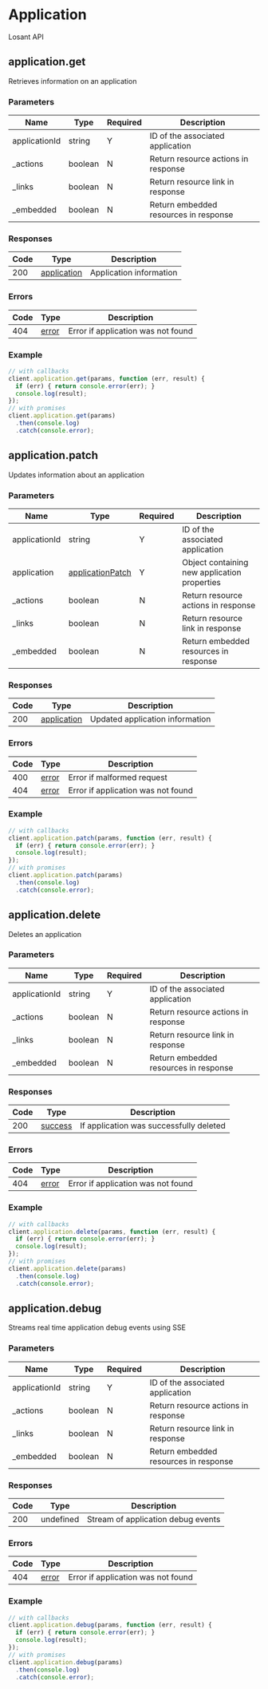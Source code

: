 # Application
Losant API

## application.get
Retrieves information on an application



### Parameters
| Name | Type | Required | Description |
| ---- | ---- | -------- | ----------- |
| applicationId | string | Y | ID of the associated application |
| _actions | boolean | N | Return resource actions in response |
| _links | boolean | N | Return resource link in response |
| _embedded | boolean | N | Return embedded resources in response |

### Responses
| Code | Type | Description |
| ---- | ---- | ----------- |
| 200 | [application](_schemas.md#application) | Application information |

### Errors
| Code | Type | Description |
| ---- | ---- | ----------- |
| 404 | [error](_schemas.md#error) | Error if application was not found |

### Example
```javascript
// with callbacks
client.application.get(params, function (err, result) {
  if (err) { return console.error(err); }
  console.log(result);
});
// with promises
client.application.get(params)
  .then(console.log)
  .catch(console.error);
```
## application.patch
Updates information about an application



### Parameters
| Name | Type | Required | Description |
| ---- | ---- | -------- | ----------- |
| applicationId | string | Y | ID of the associated application |
| application | [applicationPatch](_schemas.md#applicationpatch) | Y | Object containing new application properties |
| _actions | boolean | N | Return resource actions in response |
| _links | boolean | N | Return resource link in response |
| _embedded | boolean | N | Return embedded resources in response |

### Responses
| Code | Type | Description |
| ---- | ---- | ----------- |
| 200 | [application](_schemas.md#application) | Updated application information |

### Errors
| Code | Type | Description |
| ---- | ---- | ----------- |
| 400 | [error](_schemas.md#error) | Error if malformed request |
| 404 | [error](_schemas.md#error) | Error if application was not found |

### Example
```javascript
// with callbacks
client.application.patch(params, function (err, result) {
  if (err) { return console.error(err); }
  console.log(result);
});
// with promises
client.application.patch(params)
  .then(console.log)
  .catch(console.error);
```
## application.delete
Deletes an application



### Parameters
| Name | Type | Required | Description |
| ---- | ---- | -------- | ----------- |
| applicationId | string | Y | ID of the associated application |
| _actions | boolean | N | Return resource actions in response |
| _links | boolean | N | Return resource link in response |
| _embedded | boolean | N | Return embedded resources in response |

### Responses
| Code | Type | Description |
| ---- | ---- | ----------- |
| 200 | [success](_schemas.md#success) | If application was successfully deleted |

### Errors
| Code | Type | Description |
| ---- | ---- | ----------- |
| 404 | [error](_schemas.md#error) | Error if application was not found |

### Example
```javascript
// with callbacks
client.application.delete(params, function (err, result) {
  if (err) { return console.error(err); }
  console.log(result);
});
// with promises
client.application.delete(params)
  .then(console.log)
  .catch(console.error);
```
## application.debug
Streams real time application debug events using SSE



### Parameters
| Name | Type | Required | Description |
| ---- | ---- | -------- | ----------- |
| applicationId | string | Y | ID of the associated application |
| _actions | boolean | N | Return resource actions in response |
| _links | boolean | N | Return resource link in response |
| _embedded | boolean | N | Return embedded resources in response |

### Responses
| Code | Type | Description |
| ---- | ---- | ----------- |
| 200 | undefined | Stream of application debug events |

### Errors
| Code | Type | Description |
| ---- | ---- | ----------- |
| 404 | [error](_schemas.md#error) | Error if application was not found |

### Example
```javascript
// with callbacks
client.application.debug(params, function (err, result) {
  if (err) { return console.error(err); }
  console.log(result);
});
// with promises
client.application.debug(params)
  .then(console.log)
  .catch(console.error);
```
